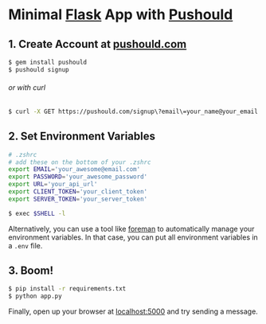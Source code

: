 # Minimal [Flask](http://flask.pocoo.org/) App with [Pushould](https://yhoshino11.github.io)

## 1. Create Account at [pushould.com](https://pushould.com)
```sh
$ gem install pushould
$ pushould signup
```

###### or with curl
```sh
$ curl -X GET https://pushould.com/signup\?email\=your_name@your_email.com\&password\=your_password
```

## 2. Set Environment Variables
```sh
# .zshrc
# add these on the bottom of your .zshrc
export EMAIL='your_awesome@email.com'
export PASSWORD='your_awesome_password'
export URL='your_api_url'
export CLIENT_TOKEN='your_client_token'
export SERVER_TOKEN='your_server_token'
```
```sh
$ exec $SHELL -l
```

Alternatively, you can use a tool like
[foreman](http://ddollar.github.io/foreman/) to automatically manage your
environment variables. In that case, you can put all environment variables in a
`.env` file.

## 3. Boom!
```sh
$ pip install -r requirements.txt
$ python app.py
```

Finally, open up your browser at [localhost:5000](http://localhost:5000) and try
sending a message.
